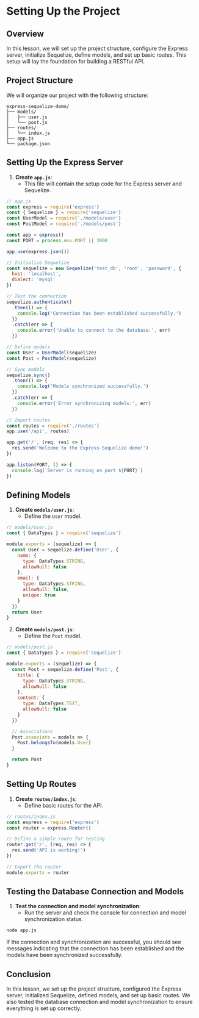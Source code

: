 # Setting Up the Project

## Overview

In this lesson, we will set up the project structure, configure the Express server, initialize Sequelize, define models, and set up basic routes. This setup will lay the foundation for building a RESTful API.

## Project Structure

We will organize our project with the following structure:

```
express-sequelize-demo/
├── models/
│   ├── user.js
│   └── post.js
├── routes/
│   └── index.js
├── app.js
└── package.json
```

## Setting Up the Express Server

1. **Create `app.js`**:
    - This file will contain the setup code for the Express server and Sequelize.

```javascript
// app.js
const express = require('express')
const { Sequelize } = require('sequelize')
const UserModel = require('./models/user')
const PostModel = require('./models/post')

const app = express()
const PORT = process.env.PORT || 3000

app.use(express.json())

// Initialize Sequelize
const sequelize = new Sequelize('test_db', 'root', 'password', {
  host: 'localhost',
  dialect: 'mysql'
})

// Test the connection
sequelize.authenticate()
  .then(() => {
    console.log('Connection has been established successfully.')
  })
  .catch(err => {
    console.error('Unable to connect to the database:', err)
  })

// Define models
const User = UserModel(sequelize)
const Post = PostModel(sequelize)

// Sync models
sequelize.sync()
  .then(() => {
    console.log('Models synchronized successfully.')
  })
  .catch(err => {
    console.error('Error synchronizing models:', err)
  })

// Import routes
const routes = require('./routes')
app.use('/api', routes)

app.get('/', (req, res) => {
  res.send('Welcome to the Express-Sequelize demo!')
})

app.listen(PORT, () => {
  console.log(`Server is running on port ${PORT}`)
})
```

## Defining Models

1. **Create `models/user.js`**:
    - Define the `User` model.

```javascript
// models/user.js
const { DataTypes } = require('sequelize')

module.exports = (sequelize) => {
  const User = sequelize.define('User', {
    name: {
      type: DataTypes.STRING,
      allowNull: false
    },
    email: {
      type: DataTypes.STRING,
      allowNull: false,
      unique: true
    }
  })
  return User
}
```

2. **Create `models/post.js`**:
    - Define the `Post` model.

```javascript
// models/post.js
const { DataTypes } = require('sequelize')

module.exports = (sequelize) => {
  const Post = sequelize.define('Post', {
    title: {
      type: DataTypes.STRING,
      allowNull: false
    },
    content: {
      type: DataTypes.TEXT,
      allowNull: false
    }
  })

  // Associations
  Post.associate = models => {
    Post.belongsTo(models.User)
  }

  return Post
}
```

## Setting Up Routes

1. **Create `routes/index.js`**:
    - Define basic routes for the API.

```javascript
// routes/index.js
const express = require('express')
const router = express.Router()

// Define a simple route for testing
router.get('/', (req, res) => {
  res.send('API is working!')
})

// Export the router
module.exports = router
```

## Testing the Database Connection and Models

1. **Test the connection and model synchronization**:
    - Run the server and check the console for connection and model synchronization status.

```bash
node app.js
```

If the connection and synchronization are successful, you should see messages indicating that the connection has been established and the models have been synchronized successfully.

## Conclusion

In this lesson, we set up the project structure, configured the Express server, initialized Sequelize, defined models, and set up basic routes. We also tested the database connection and model synchronization to ensure everything is set up correctly.
